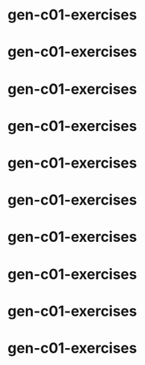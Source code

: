 # gen-c01-exercises
# gen-c01-exercises
# gen-c01-exercises
# gen-c01-exercises
# gen-c01-exercises
# gen-c01-exercises
# gen-c01-exercises
# gen-c01-exercises
# gen-c01-exercises
# gen-c01-exercises
